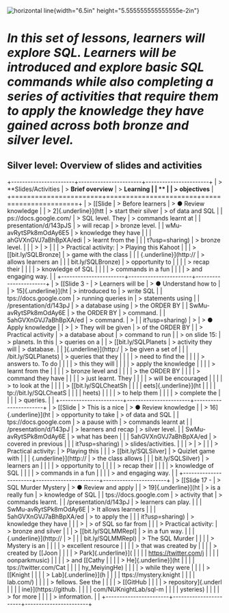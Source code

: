 ![horizontal line](media/image2.png){width="6.5in"
height="5.555555555555555e-2in"}

# **_In this set of lessons, learners will explore SQL. Learners will be introduced and explore basic SQL commands while also completing a series of activities that require them to apply the knowledge they have gained across both bronze and silver level._**

## Silver level: Overview of slides and activities

+-----------------------+-----------------------+-----------------------+
| > **Slides/Activities | > **Brief overview** | > **Learning |
| ** | | > objectives** |
+=======================+=======================+=======================+
| > [[Slide | > Before learners | > ● Review knowledge |
| > 2]{.underline}](htt | > start their silver | > of data and SQL |
| ps://docs.google.com/ | > SQL level. They | > commands learnt at |
| presentation/d/143pJS | > will recap | > bronze level. |
| wMu-avRytSPk8mOdAy6E5 | > knowledge they have | |
| ahGVXnGVJ7aBhBpXA/edi | > learnt from the | |
| t?usp=sharing) | > bronze level. | |
| > | > | |
| > Practical activity: | > Playing this Kahoot | |
| > [[bit.ly/SQLBronze] | > game with the class | |
| {.underline}](http:// | > allows learners an | |
| bit.ly/SQLBronze) | > opportunity to | |
| | > recap their | |
| | > knowledge of SQL | |
| | > commands in a fun | |
| | > and engaging way. | |
+-----------------------+-----------------------+-----------------------+
| > [[Slide 3 - | > Learners will be | > ● Understand how to |
| > 15]{.underline}](ht | > introduced to | > write SQL |
| tps://docs.google.com | > running queries in | > statements using |
| /presentation/d/143pJ | > a database using | > the ORDER BY |
| SwMu-avRytSPk8mOdAy6E | > the ORDER BY | > command. |
| 5ahGVXnGVJ7aBhBpXA/ed | > command. | > |
| it?usp=sharing) | > | > ● Apply knowledge |
| > | > They will be given | > of the ORDER BY |
| > Practical activity | > a database about | > command to run |
| > on slide 15: | > planets. In this | > queries on a |
| > [[bit.ly/SQLPlanets | > activity they will | > database. |
| ]{.underline}](http:/ | > be given a set of | |
| /bit.ly/SQLPlanets) | > queries that they | |
| | > need to find the | |
| | > answers to. To do | |
| | > this they will | |
| | > apply the knowledge | |
| | > learnt from the | |
| | > bronze level and | |
| | > the ORDER BY | |
| | > command they have | |
| | > just learnt. They | |
| | > will be encouraged | |
| | > to look at the | |
| | > [[bit.ly/SQLCheatSh | |
| | eets]{.underline}](ht | |
| | tp://bit.ly/SQLCheatS | |
| | heets) | |
| | > to help them | |
| | > complete the | |
| | > queries. | |
+-----------------------+-----------------------+-----------------------+
| > [[Slide | > This is a nice | > ● Review knowledge |
| > 16]{.underline}](ht | > opportunity to take | > of data and SQL |
| tps://docs.google.com | > a pause with | > commands learnt at |
| /presentation/d/143pJ | > learners and recap | > silver level. |
| SwMu-avRytSPk8mOdAy6E | > what has been | |
| 5ahGVXnGVJ7aBhBpXA/ed | > covered in previous | |
| it?usp=sharing) | > slides/activities. | |
| > | > | |
| > Practical activity: | > Playing this | |
| > [[bit.ly/SQLSilver] | > Quizlet game with | |
| {.underline}](http:// | > the class allows | |
| bit.ly/SQLSilver) | > learners an | |
| | > opportunity to | |
| | > recap their | |
| | > knowledge of SQL | |
| | > commands in a fun | |
| | > and engaging way. | |
+-----------------------+-----------------------+-----------------------+
| > [[Slide 17 - | > SQL Murder Mystery | > ● Review and apply |
| > 19]{.underline}](ht | > is a really fun | > knowledge of SQL |
| tps://docs.google.com | > activity that | > commands learnt. |
| /presentation/d/143pJ | > learners can play. | |
| SwMu-avRytSPk8mOdAy6E | > It allows learners | |
| 5ahGVXnGVJ7aBhBpXA/ed | > to apply the | |
| it?usp=sharing) | > knowledge they have | |
| > | > of SQL so far from | |
| > Practical activity: | > bronze and silver | |
| > [[bit.ly/SQLMMRepl] | > in a fun way. | |
| {.underline}](http:// | > | |
| bit.ly/SQLMMRepl) | > The SQL Murder | |
| | > Mystery is an | |
| | > excellent resource | |
| | > that was created by | |
| | > created by [[Joon | |
| | > Park]{.underline}]( | |
| | https://twitter.com/j | |
| | oonparkmusic) | |
| | > and [[Cathy | |
| | > He]{.underline}](ht | |
| | tps://twitter.com/Cat | |
| | hy_MeiyingHe) | |
| | > while they were | |
| | > [[Knight | |
| | > Lab]{.underline}](h | |
| | ttps://mystery.knight | |
| | lab.com/) | |
| | > fellows. See the | |
| | > [[GitHub | |
| | > repository]{.underl | |
| | ine}](https://github. | |
| | com/NUKnightLab/sql-m | |
| | ysteries) | |
| | > for more | |
| | > information. | |
+-----------------------+-----------------------+-----------------------+
